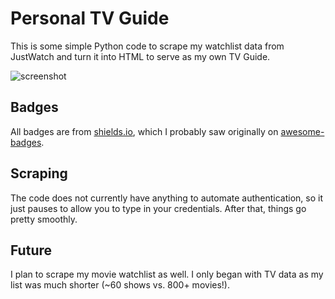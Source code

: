 # Personal TV Guide
This is some simple Python code to scrape my watchlist data from JustWatch and turn it into HTML to serve as my own TV Guide.

![screenshot](https://raw.githubusercontent.com/skadogg/personal-tv-guide/main/images/screenshot%202023-12-23.png)

## Badges
All badges are from [shields.io](shields.io), which I probably saw originally on [awesome-badges](https://github.com/badges/awesome-badges).

## Scraping
The code does not currently have anything to automate authentication, so it just pauses to allow you to type in your credentials. After that, things go pretty smoothly.

## Future
I plan to scrape my movie watchlist as well. I only began with TV data as my list was much shorter (~60 shows vs. 800+ movies!).